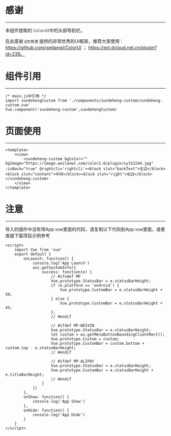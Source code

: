 # 感谢
---
本组件提取的 `ColorUI`中的头部导航栏。 

在此感谢 `@文晓港` 提供的非常优秀的UI框架，推荐大家使用：https://github.com/weilanwl/ColorUI ； https://ext.dcloud.net.cn/plugin?id=239。

# 组件引用
---
```
/* main.js中引用 */
import sundehengCustom from './components/sundeheng-custom/sundeheng-custom.vue'
Vue.component('sundeheng-custom',sundehengCustom)
```
# 页面使用
---
```
<template>
	<view>
		<sundeheng-custom bgColor="" bgImage="https://image.weilanwl.com/color2.0/plugin/sylb2244.jpg" :isBack="true" @rightcli='rightcli'><block slot="backText">左边</block><block slot="content">中间</block><block slot="right">右边</block></sundeheng-custom>
	</view>
</template>
```
# 注意
---
 导入的插件中没有带App.vue里面的代码，请复制以下代码到App.vue里面，或者直接下载项目示例参考
```		
<script>
	import Vue from 'vue'
	export default {
		onLaunch: function() {
			console.log('App Launch')
			uni.getSystemInfo({
				success: function(e) {
					// #ifndef MP
					Vue.prototype.StatusBar = e.statusBarHeight;
					if (e.platform == 'android') {
						Vue.prototype.CustomBar = e.statusBarHeight + 50;
					} else {
						Vue.prototype.CustomBar = e.statusBarHeight + 45;
					};
					// #endif
			
					// #ifdef MP-WEIXIN
					Vue.prototype.StatusBar = e.statusBarHeight;
					let custom = wx.getMenuButtonBoundingClientRect();
					Vue.prototype.Custom = custom;
					Vue.prototype.CustomBar = custom.bottom + custom.top - e.statusBarHeight;
					// #endif		
			
					// #ifdef MP-ALIPAY
					Vue.prototype.StatusBar = e.statusBarHeight;
					Vue.prototype.CustomBar = e.statusBarHeight + e.titleBarHeight;
					// #endif
				}
			})
		},
		onShow: function() {
			console.log('App Show')
		},
		onHide: function() {
			console.log('App Hide')
		}
	}
</script>
```

